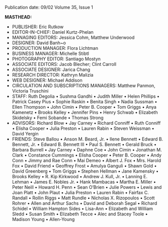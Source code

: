 Publication date: 09/02
Volume 35, Issue 1

**MASTHEAD:**
- PUBLISHER: Eric Rutkow
- EDITOR-IN-CHIEF: Daniel Kurtz-Phelan
- MANAGING EDITORS: Jessica Cohm, Matthew Underwood
- DESIGNER: David Banh~o
- PRODUCTION MANAGER: Flora Lichtman
- BUSINESS MANAGER: Michelle Stibtl
- PHOTOGRAPHY EDITOR: Santiago Mostyn
- ASSOCIATE EDITORS: Jacob Blecher; Clint Carroll
- ASSOCIATE DESIGNER: Jarica Chang
- RESEARCH DIRECTOR: Kathryn Malizia
- WEB DESIGNER: Michael Addison
- CIRCULATION AND SUBSCRIPTIONS MANAGERS: Matthew Panmon, Victoria Truschini
- STAFF: Ruth Degolia • Sushma Gandhi • Judith Miller • Helen Phillips • Patrick Casey Pius • Sophie Raskin • Benita Singh • Nadia Sussman • Ellen Thompson •  John Cimin • Peter B. Cooper • Tom Griggs • Anya Kamenetz • Brooks Kelley • Jennifer Pins • Henry Schwab • Elizabeth Skidelsky • Femi Sobande • Thomas Strong
- ADVISORS: Richard Blow • Jay Carney • Richard Conniff • Ruth Conniff • Elisha Cooper • Julia Preston • Lauren Rabin • Steven Weissman • David Yergin
- FRIENDS: Steve Ballou • Anson M. Beard, Jr. • Ilene Bennett • Edward B. Bennett, Jr. • Edward B. Bennett III • Paul S. Bennett • Gerald Bruck • Barbara Burrell • Jay Carney • Daphne Coe • John Cimin • Jonathan M. Clark • Constance Cummings • Elisha Cooper • Peter B. Cooper • Andy Conn • Jimmy and Rae Conn • Mai Demeo • Albert J. Fox • Mrs. Harold Fox • David Friend • Geoffrey Frost • Amulya Ganguli • Shawn Gold • David Greenberg • Tom Griggs • Stephen Hellman • Jane Kamensky • Brooks Kelley • R. Kip Kirkwood • Andrew J. Kull, Jr. • Lanning E. Lehman • James E. Nobles Jr. • Hank Mambacas • Martha E. Miller • Peter Neill • Howard H. Penn • Sean O’Brien • Julie Powers • Lewis and Joan Platt • John Plaut • Julia Preston • Lauren Rabin • Fairfax C. Randall • Rollin Riggs • Matt Rundle • Nicholas X. Rizopoulos • Scott Rohrer • Allen and Arthur Sachs • David and Deborah Segal • Richard Schidel • William Hampton Sides • Lisa-Ann • Elizabeth and William Sledd •  Susan Smith • Elizabeth  Tecce • Alec and Stacey Toole • Madison Young • Allen-Young

